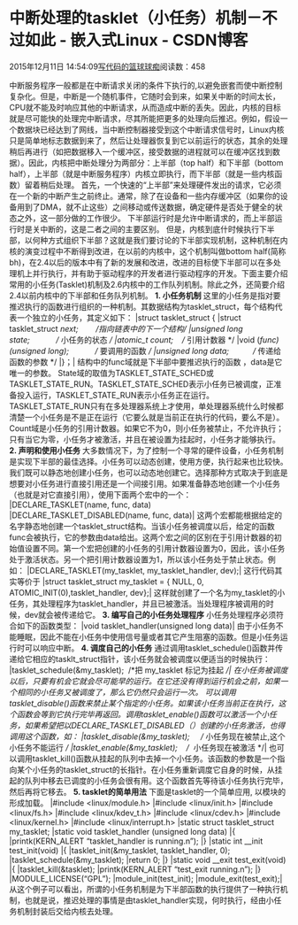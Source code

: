 
# 中断处理的tasklet（小任务）机制－不过如此 - 嵌入式Linux - CSDN博客

2015年12月11日 14:54:09[写代码的篮球球痴](https://me.csdn.net/weiqifa0)阅读数：458


中断服务程序一般都是在中断请求关闭的条件下执行的,以避免嵌套而使中断控制复杂化。但是，中断是一个随机事件，它随时会到来，如果关中断的时间太长，CPU就不能及时响应其他的中断请求，从而造成中断的丢失。因此，内核的目标就是尽可能快的处理完中断请求，尽其所能把更多的处理向后推迟。例如，假设一个数据块已经达到了网线，当中断控制器接受到这个中断请求信号时，Linux内核只是简单地标志数据到来了，然后让处理器恢复到它以前运行的状态，其余的处理稍后再进行（如把数据移入一个缓冲区，接受数据的进程就可以在缓冲区找到数据）。因此，内核把中断处理分为两部分：上半部（top
 half）和下半部（bottom half），上半部（就是中断服务程序）内核立即执行，而下半部（就是一些内核函数）留着稍后处理。
首先，一个快速的“上半部”来处理硬件发出的请求，它必须在一个新的中断产生之前终止。通常，除了在设备和一些内存缓冲区（如果你的设备用到了DMA，就不止这些）之间移动或传送数据，确定硬件是否处于健全的状态之外，这一部分做的工作很少。
下半部运行时是允许中断请求的，而上半部运行时是关中断的，这是二者之间的主要区别。
但是，内核到底什时候执行下半部，以何种方式组织下半部？这就是我们要讨论的下半部实现机制，这种机制在内核的演变过程中不断得到改进，在以前的内核中，这个机制叫做bottom half(简称bh)，在2.4以后的版本中有了新的发展和改进，改进的目标使下半部可以在多处理机上并行执行，并有助于驱动程序的开发者进行驱动程序的开发。下面主要介绍常用的小任务(Tasklet)机制及2.6内核中的工作队列机制。除此之外，还简要介绍2.4以前内核中的下半部和任务队列机制。
**1. 小任务机制**
这里的小任务是指对要推迟执行的函数进行组织的一种机制。其数据结构为tasklet_struct，每个结构代表一个独立的小任务，其定义如下：
|struct tasklet_struct {
|struct tasklet_struct *next;        /*指向链表中的下一个结构*/
|unsigned long state;            /* 小任务的状态 */
|atomic_t count;    /* 引用计数器 */
|void (*func) (unsigned long);            /* 要调用的函数 */
|unsigned long data;           /* 传递给函数的参数 */
|}；|
结构中的func域就是下半部中要推迟执行的函数 ，data是它唯一的参数。
State域的取值为TASKLET_STATE_SCHED或TASKLET_STATE_RUN。TASKLET_STATE_SCHED表示小任务已被调度，正准备投入运行，TASKLET_STATE_RUN表示小任务正在运行。TASKLET_STATE_RUN只有在多处理器系统上才使用，单处理器系统什么时候都清楚一个小任务是不是正在运行（它要么就是当前正在执行的代码，要么不是）。
Count域是小任务的引用计数器。如果它不为0，则小任务被禁止，不允许执行；只有当它为零，小任务才被激活，并且在被设置为挂起时，小任务才能够执行。
**2. 声明和使用小任务**
大多数情况下，为了控制一个寻常的硬件设备，小任务机制是实现下半部的最佳选择。小任务可以动态创建，使用方便，执行起来也比较快。
我们既可以静态地创建小任务，也可以动态地创建它。选择那种方式取决于到底是想要对小任务进行直接引用还是一个间接引用。如果准备静态地创建一个小任务（也就是对它直接引用），使用下面两个宏中的一个：
|DECLARE_TASKLET(name, func, data)
|DECLARE_TASKLET_DISABLED(name, func, data)|
这两个宏都能根据给定的名字静态地创建一个tasklet_struct结构。当该小任务被调度以后，给定的函数func会被执行，它的参数由data给出。这两个宏之间的区别在于引用计数器的初始值设置不同。第一个宏把创建的小任务的引用计数器设置为0，因此，该小任务处于激活状态。另一个把引用计数器设置为1，所以该小任务处于禁止状态。例如：
|DECLARE_TASKLET(my_tasklet, my_tasklet_handler, dev);|
这行代码其实等价于
|struct tasklet_struct my_tasklet = { NULL, 0, ATOMIC_INIT(0),tasklet_handler, dev};|
这样就创建了一个名为my_tasklet的小任务，其处理程序为tasklet_handler，并且已被激活。当处理程序被调用的时候，dev就会被传递给它。
**3. 编写自己的小任务处理程序**
小任务处理程序必须符合如下的函数类型：
|void tasklet_handler(unsigned long data)|
由于小任务不能睡眠，因此不能在小任务中使用信号量或者其它产生阻塞的函数。但是小任务运行时可以响应中断。
**4. 调度自己的小任务**
通过调用tasklet_schedule()函数并传递给它相应的tasklt_struct指针，该小任务就会被调度以便适当的时候执行：
|tasklet_schedule(&my_tasklet);  /*把 my_tasklet 标记为挂起 */|
在小任务被调度以后，只要有机会它就会尽可能早的运行。在它还没有得到运行机会之前，如果一个相同的小任务又被调度了，那么它仍然只会运行一次。
可以调用tasklet_disable()函数来禁止某个指定的小任务。如果该小任务当前正在执行，这个函数会等到它执行完毕再返回。调用tasklet_enable()函数可以激活一个小任务，如果希望把以DECLARE_TASKLET_DISABLED（）创建的小任务激活，也得调用这个函数，如：
|tasklet_disable(&my_tasklet);     /* 小任务现在被禁止,这个小任务不能运行 */
|tasklet_enable(&my_tasklet);    /*  小任务现在被激活 */|
也可以调用tasklet_kill()函数从挂起的队列中去掉一个小任务。该函数的参数是一个指向某个小任务的tasklet_struct的长指针。在小任务重新调度它自身的时候，从挂起的队列中移去已调度的小任务会很有用。这个函数首先等待该小任务执行完毕，然后再将它移去。
**5. tasklet的简单用法**
下面是tasklet的一个简单应用, 以模块的形成加载。
|\#include <linux/module.h>
|\#include <linux/init.h>
|\#include <linux/fs.h>
|\#include <linux/kdev_t.h>
|\#include <linux/cdev.h>
|\#include <linux/kernel.h>
|\#include <linux/interrupt.h>
|static struct tasklet_struct my_tasklet;
|static void tasklet_handler (unsigned long data)
|{
|printk(KERN_ALERT “tasklet_handler is running.n”);
|}
|static int __init test_init(void)
|{
|tasklet_init(&my_tasklet, tasklet_handler, 0);
|tasklet_schedule(&my_tasklet);
|return 0;
|}
|static void __exit test_exit(void)
|{
|tasklet_kill(&tasklet);
|printk(KERN_ALERT “test_exit running.n”);
|}
|MODULE_LICENSE(“GPL”);
|module_init(test_init);
|module_exit(test_exit);|
从这个例子可以看出，所谓的小任务机制是为下半部函数的执行提供了一种执行机制，也就是说，推迟处理的事情是由tasklet_handler实现，何时执行，经由小任务机制封装后交给内核去处理。

